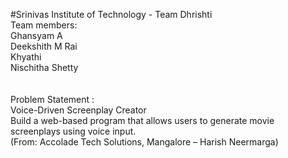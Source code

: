 #Srinivas Institute of Technology - Team Dhrishti<br>
Team members:<br>
Ghansyam A<br>
Deekshith M Rai<br>
Khyathi<br>
Nischitha Shetty<br><br>
<br>Problem Statement :<br>
Voice-Driven Screenplay Creator<br>
Build a web-based program that allows users to generate movie screenplays using voice input.<br>
(From:  Accolade Tech Solutions, Mangalore – Harish Neermarga)<br><br>


